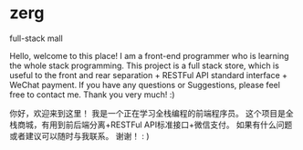 # zerg
full-stack mall

Hello, welcome to this place!
I am a front-end programmer who is learning the whole stack programming.
This project is a full stack store, which is useful to the front and rear separation + RESTFul API standard interface + WeChat payment.
If you have any questions or Suggestions, please feel free to contact me.
Thank you very much!
:)

你好，欢迎来到这里！
我是一个正在学习全栈编程的前端程序员。
这个项目是全栈商城，有用到前后端分离+RESTFul API标准接口+微信支付。
如果有什么问题或者建议可以随时与我联系。
谢谢！
: )
